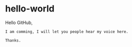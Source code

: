 # hello-world
Hello GitHub,

    I am comming, I will let you people hear my voice here.
    
    Thanks.
